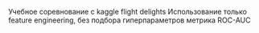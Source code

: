 Учебное соревнование с kaggle flight delights
Использование только feature engineering, без подбора гиперпараметров
метрика ROC-AUC
